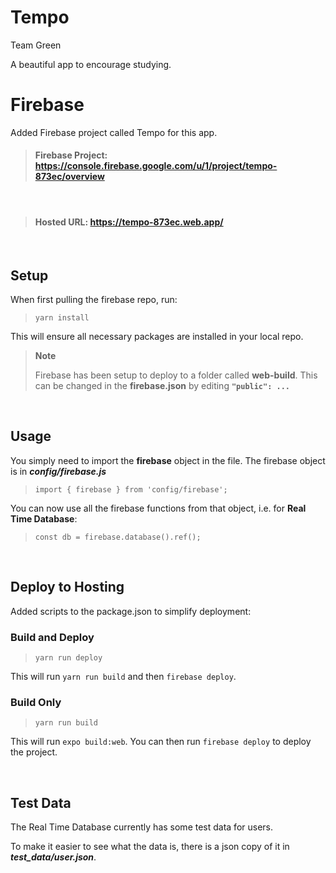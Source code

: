 # Tempo

Team Green

A beautiful app to encourage studying.

# Firebase

Added Firebase project called Tempo for this app.

> #### Firebase Project: **https://console.firebase.google.com/u/1/project/tempo-873ec/overview**

&nbsp;

> #### Hosted URL: **https://tempo-873ec.web.app/**

&nbsp; 

## Setup

When first pulling the firebase repo, run:

> `yarn install`

This will ensure all necessary packages are installed in your local repo. 

> **Note** 
> 
> Firebase has been setup to deploy to a folder called **web-build**. This can be changed in the **firebase.json** by editing **`"public": ...`**

&nbsp; 

## Usage 

You simply need to import the **firebase** object in the file. The firebase object is in ***config/firebase.js***

> `import { firebase } from 'config/firebase';`

You can now use all the firebase functions from that object, i.e. for **Real Time Database**:

> `const db = firebase.database().ref(); `

&nbsp; 

## Deploy to Hosting
Added scripts to the package.json to simplify deployment:

### Build and Deploy
> `yarn run deploy`

This will run `yarn run build` and then `firebase deploy`.

### Build Only
> `yarn run build`

This will run `expo build:web`. You can then run `firebase deploy` to deploy the project. 

&nbsp; 

## Test Data
The Real Time Database currently has some test data for users. 

To make it easier to see what the data is, there is a json copy of it in ***test_data/user.json***.
